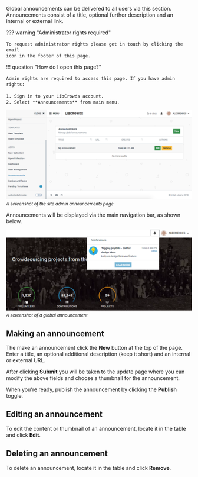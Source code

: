 Global announcements can be delivered to all users via this section.
Announcements consist of a title, optional further description and an internal
or external link.

??? warning "Administrator rights required"

    To request administrator rights please get in touch by clicking the email
    icon in the footer of this page.

!!! question "How do I open this page?"

    Admin rights are required to access this page. If you have admin rights:

    1. Sign in to your LibCrowds account.
    2. Select **Announcements** from main menu.

![A screenshot of the site admin announcements page](/assets/img/site/announcements.png?raw=true)
<br><small>*A screenshot of the site admin announcements page*</small>

Announcements will be displayed via the main navigation bar, as shown below.

![A screenshot of a global announcement](/assets/img/example-announcement.png?raw=true)
<br><small>*A screenshot of a global announcement*</small>

## Making an announcement

The make an announcement click the **New** button at the top of the page. Enter
a title, an optional additional description (keep it short) and an internal or
external URL.

After clicking **Submit** you will be taken to the update page where you can
modify the above fields and choose a thumbnail for the announcement.

When you're ready, publish the announcement by clicking the **Publish** toggle.

## Editing an announcement

To edit the content or thumbnail of an announcement, locate it in the table and
click **Edit**.

## Deleting an announcement

To delete an announcement, locate it in the table and click **Remove**.
